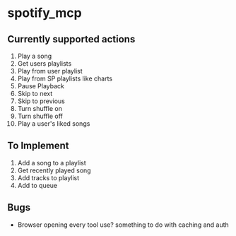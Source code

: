 # spotify_mcp



## Currently supported actions

1. Play a song
2. Get users playlists
3. Play from user playlist
4. Play from SP playlists like charts
5. Pause Playback
6. Skip to next
7. Skip to previous
8. Turn shuffle on
9. Turn shuffle off
10. Play a user's liked songs

## To Implement
1. Add a song to a playlist
2. Get recently played song
3. Add tracks to playlist
4. Add to queue



## Bugs

* Browser opening every tool use? something to do with caching and auth
